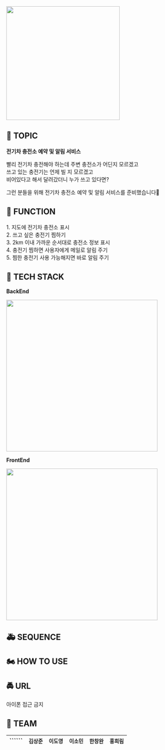 <img src="https://user-images.githubusercontent.com/26401281/118200427-fb0a2080-b48f-11eb-80cf-242fadc9e686.png" width=300>

## 🚗 TOPIC
<p><b>전기차 충전소 예약 및 알림 서비스</b></p>
<p>빨리 전기차 충전해야 하는데 주변 충전소가 어딘지 모르겠고<br>
    쓰고 있는 충전기는 언제 빌 지 모르겠고<br>
    비어있다고 해서 달려갔더니 누가 쓰고 있다면?<br></p>
<p>그런 분들을 위해 전기차 충전소 예약 및 알림 서비스를 준비했습니다🥰</p>

## 🚎 FUNCTION
<p>1. 지도에 전기차 충전소 표시<br>
    2. 쓰고 싶은 충전기 찜하기<br>
    3. 2km 이내 가까운 순서대로 충전소 정보 표시<br>
    4. 충전기 찜하면 사용자에게 메일로 알림 주기<br>
    5. 찜한 충전기 사용 가능해지면 바로 알림 주기<br></p>
 
## 🚚 TECH STACK
<p><b>BackEnd</b></p>
<img src="https://user-images.githubusercontent.com/26401281/118201481-808ed000-b492-11eb-8dab-d5c9ef0bbcf7.png" width=400>
<p><b>FrontEnd</b></p>
<img src="https://user-images.githubusercontent.com/26401281/118201695-01e66280-b493-11eb-94a0-c85753b34eb0.png" width=400>

## 🚑 SEQUENCE

## 🏍 HOW TO USE

## 🚔 URL
<p>아이폰 접근 금지</p>

##  🛴 TEAM
|``````|```김상준```|```이도영```|```이소민```|```한창완```|```홍희림```|
|:--------:|:--------:|:--------:|:--------:|:--------:|:--------:|
